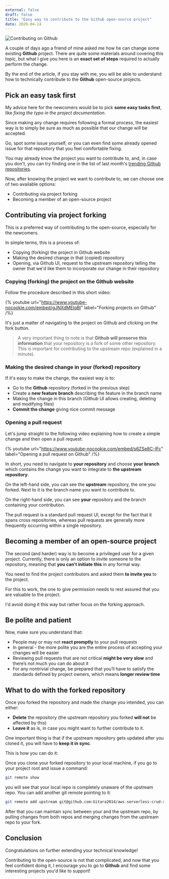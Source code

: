 ```yaml
---
external: false
draft: false
title: "Easy way to contribute to the Github open-source project"
date: 2020-04-14
---
```


![Contributing on Github](/images/github.jpg "Contributing on Github")

A couple of days ago a friend of mine asked me how he can change some existing **Github** project. There are quite some materials around covering this topic, but what I give you here is an **exact set of steps** required to actually perform the change.

By the end of the article, if you stay with me, you will be able to understand how to technically contribute to the **Github** open-source projects.

## Pick an easy task first

My advice here for the newcomers would be to pick **some easy tasks first**, like _fixing the typo in the project documentation_.

Since making any change requires following a formal process, the easiest way is to simply be sure as much as possible that our change will be accepted.

Go, spot some issue yourself, or you can even find some already opened issue for that repository that you feel comfortable fixing.

You may already know the project you want to contribute to, and, in case you don't, you can try finding one in the list of last month's [trending Github repositories](https://github.com/trending?since=monthly).

Now, after knowing the project we want to contribute to, we can choose one of two available options:

- Contributing via project forking
- Becoming a member of an open-source project

## Contributing via project forking

This is a preferred way of contributing to the open-source, especially for the newcomers.

In simple terms, this is a process of:

- Copying (forking) the project in Github website
- Making the desired change in that (copied) repository
- Opening, via Github UI, request to the upstream repository telling the owner that we'd like them to incorporate our change in their repository

### Copying (forking) the project on the Github website

Follow the procedure described in this short video:

{% youtube url="https://www.youtube-nocookie.com/embed/gJNXdMEIqBI" label="Forking projects on Github" /%}

It's just a matter of navigating to the project on Github and clicking on the fork button.

> A very important thing to note is that **Github will preserve this information** that your repository is a fork of some other repository. This is important for contributing to the upstream repo (explained in a minute).

### Making the desired change in your (forked) repository

If it's easy to make the change, the easiest way is to:

- Go to the **Github** repository (forked in the previous step)
- Create a **new feature branch** describing the feature in the branch name
- Making the change in this branch (Github UI allows creating, deleting and modifying files)
- **Commit the change** giving nice commit message

### Opening a pull request

Let's jump straight to the following video explaining how to create a simple change and then open a pull request:

{% youtube url="https://www.youtube-nocookie.com/embed/s6ZSe8C-IFc" label="Opening a pull request on Github" /%}

In short, you need to navigate to **your repository** and choose **your branch** which contains the change you want to integrate to **the upstream repository**.

On the left-hand side, you can see the **upstream** repository, the one you forked. Next to it is the branch name you want to contribute to.

On the right-hand side, you can see **your** repository and the branch containing your contribution.

The pull request is a standard pull request UI, except for the fact that it spans cross repositories, whereas pull requests are generally more frequently occurring within a single repository.

## Becoming a member of an open-source project

The second (and harder) way is to become a privileged user for a given project. Currently, there is only an option to invite someone to the repository, meaning that **you can't initiate this** in any formal way.

You need to find the project contributors and asked them **to invite you** to the project.

For this to work, the one to give permission needs to rest assured that you are valuable to the project.

I'd avoid doing it this way but rather focus on the forking approach.

## Be polite and patient

Now, make sure you understand that:

- People may or may not **react promptly** to your pull requests
- In general - the more polite you are the entire process of accepting your changes will be easier
- Reviewing pull requests that are not critical **might be very slow** and there’s not much you can do about it
- For any nontrivial change, be prepared that you’ll have to satisfy the standards defined by project owners, which means **longer review time**

## What to do with the forked repository

Once you forked the repository and made the change you intended, you can either:

- **Delete** the repository (the upstream repository you forked **will not** be affected by this)
- **Leave it** as is, in case you might want to further contribute to it.

One important thing is that if the upstream repository gets updated after you cloned it, you will have to **keep it in sync**.

This is how you can do it:

Once you clone your forked repository to your local machine, if you go to your project root and issue a command:

```bash
git remote show
```

you will see that your local repo is completely unaware of the upstream repo. You can add another git remote pointing to it:

```bash
git remote add upstream git@github.com:Gitara2014/aws-serverless-crud-sample.git
```

After that you can maintain sync between your and the upstream repo, by pulling changes from both repos and merging changes from the upstream repo to your fork.

## Conclusion

Congratulations on further extending your technical knowledge!

Contributing to the open-source is not that complicated, and now that you feel confident doing it, I encourage you to go to **Github** and find some interesting projects you'd like to support!
